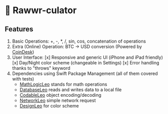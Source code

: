 # 🦁 Rawwr-culator

## Features
1. Basic Operations: +, -, *, /, sin, cos, concatenation of operations
2. Extra (Online) Operation: BTC -> USD conversion (Powered by [CoinDesk](https://www.coindesk.com/price/bitcoin))
1. User Interface: 
    [x] Responsive and generic UI (iPhone and iPad friendly)
    [x] Day/Night color scheme (changeable in Settings)
    [x] Error handling thanks to "throws" keyword
2. Dependencies using Swift Package Management (all of them covered with tests)
    - [MathLogicLeo](https://github.com/alekseypotapov-dev/MathLogicLeo) stands for math operations
    - [DatabaseLeo](https://github.com/alekseypotapov-dev/DatabaseLeo) reads and writes data to a local file
    - [CodableLeo](https://github.com/alekseypotapov-dev/CodableLeo) object encoding/decoding
    - [NetworkLeo](https://github.com/alekseypotapov-dev/NetworkLeo) simple network request
    - [DesignLeo](https://github.com/alekseypotapov-dev/DesignLeo) for color scheme
